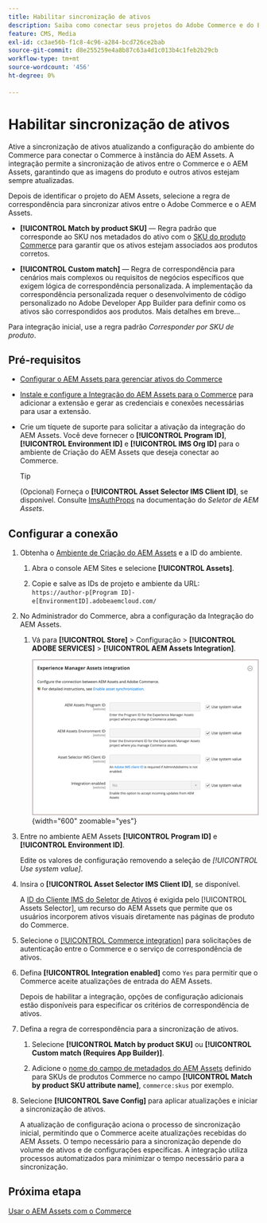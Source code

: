 ```yaml
---
title: Habilitar sincronização de ativos
description: Saiba como conectar seus projetos do Adobe Commerce e do Experience Manager Assets para habilitar a sincronização de ativos entre esses dois sistemas.
feature: CMS, Media
exl-id: cc3ae56b-f1c8-4c96-a284-bcd726ce2bab
source-git-commit: d8e255259e4a8b87c63a4d1c013b4c1feb2b29cb
workflow-type: tm+mt
source-wordcount: '456'
ht-degree: 0%

---
```


# Habilitar sincronização de ativos

Ative a sincronização de ativos atualizando a configuração do ambiente do Commerce para conectar o Commerce à instância do AEM Assets. A integração permite a sincronização de ativos entre o Commerce e o AEM Assets, garantindo que as imagens do produto e outros ativos estejam sempre atualizadas.

Depois de identificar o projeto do AEM Assets, selecione a regra de correspondência para sincronizar ativos entre o Adobe Commerce e o AEM Assets.

- **[!UICONTROL Match by product SKU]** — Regra padrão que corresponde ao SKU nos metadados do ativo com o [SKU do produto Commerce](https://experienceleague.adobe.com/en/docs/commerce-operations/implementation-playbook/glossary#sku) para garantir que os ativos estejam associados aos produtos corretos.

- **[!UICONTROL Custom match]** — Regra de correspondência para cenários mais complexos ou requisitos de negócios específicos que exigem lógica de correspondência personalizada. A implementação da correspondência personalizada requer o desenvolvimento de código personalizado no Adobe Developer App Builder para definir como os ativos são correspondidos aos produtos. Mais detalhes em breve...

Para integração inicial, use a regra padrão *Corresponder por SKU de produto*.

## Pré-requisitos

- [Configurar o AEM Assets para gerenciar ativos do Commerce](aem-assets-configure-aem.md)

- [Instale e configure a Integração do AEM Assets para o Commerce](aem-assets-configure-commerce.md) para adicionar a extensão e gerar as credenciais e conexões necessárias para usar a extensão.

- Crie um tíquete de suporte para solicitar a ativação da integração do AEM Assets. Você deve fornecer o **[!UICONTROL Program ID]**, **[!UICONTROL Environment ID]** e **[!UICONTROL IMS Org ID]** para o ambiente de Criação do AEM Assets que deseja conectar ao Commerce.

  >[!TIP]
  >
  > (Opcional) Forneça o **[!UICONTROL Asset Selector IMS Client ID]**, se disponível. Consulte [ImsAuthProps](https://experienceleague.adobe.com/en/docs/experience-manager-cloud-service/content/assets/manage/asset-selector/asset-selector-integration/integrate-asset-selector-adobe-app) na documentação do *Seletor de AEM Assets*.

## Configurar a conexão

1. Obtenha o [Ambiente de Criação do AEM Assets](https://experienceleague.adobe.com/en/docs/experience-manager-cloud-service/content/sites/authoring/quick-start) e a ID do ambiente.

   1. Abra o console AEM Sites e selecione **[!UICONTROL Assets]**.

   1. Copie e salve as IDs de projeto e ambiente da URL:<br>`https://author-p[Program ID]-e[EnvironmentID].adobeaemcloud.com/`
1. No Administrador do Commerce, abra a configuração da Integração do AEM Assets.

   1. Vá para **[!UICONTROL Store]** > Configuração > **[!UICONTROL ADOBE SERVICES]** > **[!UICONTROL AEM Assets Integration]**.

      ![A Integração do AEM Assets habilita a integração](assets/aem-assets-integration-enable-config.png){width="600" zoomable="yes"}

1. Entre no ambiente AEM Assets **[!UICONTROL Program ID]** e **[!UICONTROL Environment ID]**.

   Edite os valores de configuração removendo a seleção de *[!UICONTROL Use system value]*.

1. Insira o **[!UICONTROL Asset Selector IMS Client ID]**, se disponível.

   A [ID do Cliente IMS do Seletor de Ativos](https://experienceleague.adobe.com/en/docs/experience-manager-cloud-service/content/assets/manage/asset-selector/asset-selector-integration/integrate-asset-selector-adobe-app#ims-auth-props) é exigida pelo [!UICONTROL Assets Selector], um recurso do AEM Assets que permite que os usuários incorporem ativos visuais diretamente nas páginas de produto do Commerce.

1. Selecione o [[!UICONTROL Commerce integration]](aem-assets-configure-commerce.md#add-the-integration-to-the-commerce-environment) para solicitações de autenticação entre o Commerce e o serviço de correspondência de ativos.

1. Defina **[!UICONTROL Integration enabled]** como `Yes` para permitir que o Commerce aceite atualizações de entrada do AEM Assets.

   Depois de habilitar a integração, opções de configuração adicionais estão disponíveis para especificar os critérios de correspondência de ativos.

1. Defina a regra de correspondência para a sincronização de ativos.

   1. Selecione **[!UICONTROL Match by product SKU]** ou **[!UICONTROL Custom match (Requires App Builder)]**.

   1. Adicione o [nome do campo de metadados do AEM Assets](aem-assets-configure-aem.md#configure-metadata) definido para SKUs de produtos Commerce no campo **[!UICONTROL Match by product SKU attribute name]**, `commerce:skus` por exemplo.

1. Selecione **[!UICONTROL Save Config]** para aplicar atualizações e iniciar a sincronização de ativos.

   A atualização de configuração aciona o processo de sincronização inicial, permitindo que o Commerce aceite atualizações recebidas do AEM Assets. O tempo necessário para a sincronização depende do volume de ativos e de configurações específicas. A integração utiliza processos automatizados para minimizar o tempo necessário para a sincronização.

## Próxima etapa

[Usar o AEM Assets com o Commerce](aem-assets-manage.md)
